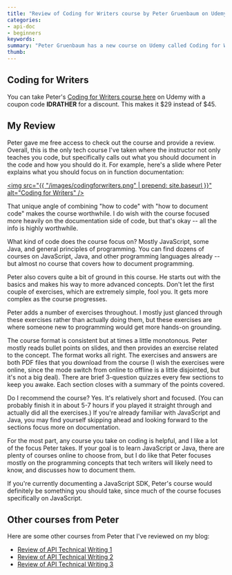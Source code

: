 ```yaml
---
title: "Review of Coding for Writers course by Peter Gruenbaum on Udemy"
categories:
- api-doc
- beginners
keywords: 
summary: "Peter Gruenbaum has a new course on Udemy called Coding for Writers. Overall, this course takes a unique angle in not only teaching you the basics of coding (in this case, mostly JavaScript and Java), but also teaching you how to document the code, such as focusing on parameters, responses, and data types. He even talks about style conventions in the documentation, including verb tenses, code formatting, and sentence structures."
thumb: 
---
```


## Coding for Writers 

You can take Peter's [Coding for Writers course here](https://www.udemy.com/coding-for-writers-1-basic-programming/?couponCode=IDRATHER) on Udemy with a coupon code **IDRATHER** for a discount. This makes it $29 instead of $45.

## My Review 

Peter gave me free access to check out the course and provide a review. Overall, this is the only tech course I've taken where the instructor not only teaches you code, but specifically calls out what you should document in the code and how you should do it. For example, here's a slide where Peter explains what you should focus on in function documentation:

<a href="https://www.udemy.com/coding-for-writers-1-basic-programming/?couponCode=IDRATHER"><img src="{{ "/images/codingforwriters.png" | prepend: site.baseurl }}" alt="Coding for Writers" /></a>

That unique angle of combining "how to code" with "how to document code" makes the course worthwhile. I do wish with the course focused more heavily on the documentation side of code, but that's okay -- all the info is highly worthwhile.
 
What kind of code does the course focus on? Mostly JavaScript, some Java, and general principles of programming. You can find dozens of courses on JavaScript, Java, and other programming languages already -- but almost no course that covers how to document programming.

Peter also covers quite a bit of ground in this course. He starts out with the basics and makes his way to more advanced concepts. Don't let the first couple of exercises, which are extremely simple, fool you. It gets more complex as the course progresses.
 
Peter adds a number of exercises throughout. I mostly just glanced through these exercises rather than actually doing them, but these exercises are where someone new to programming would get more hands-on grounding.

The course format is consistent but at times a little monotonous. Peter mostly reads bullet points on slides, and then provides an exercise related to the concept. The format works all right. The exercises and answers are both PDF files that you download from the course (I wish the exercises were online, since the mode switch from online to offline is a little disjointed, but it's not a big deal). There are brief 3-question quizzes every few sections to keep you awake. Each section closes with a summary of the points covered.

Do I recommend the course? Yes. It's relatively short and focused. (You can probably finish it in about 5-7 hours if you played it straight through and actually did all the exercises.) If you're already familiar with JavaScript and Java, you may find yourself skipping ahead and looking forward to the sections focus more on documentation. 

For the most part, any course you take on coding is helpful, and I like a lot of the focus Peter takes. If your goal is to learn JavaScript or Java, there are plenty of courses online to choose from, but I do like that Peter focuses mostly on the programming concepts that tech writers will likely need to know, and discusses how to document them.

If you're currently documenting a JavaScript SDK, Peter's course would definitely be something you should take, since much of the course focuses specifically on JavaScript.

## Other courses from Peter

Here are some other courses from Peter that I've reviewed on my blog:

* [Review of API Technical Writing 1](http://idratherbewriting.com/2015/05/22/api-technical-writing-course-on-udemy/)
* [Review of API Technical Writing 2](http://idratherbewriting.com/2015/07/24/udemy-course-on-api-technical-writing-part-two/)
* [Review of API Technical Writing 3](http://idratherbewriting.com/2016/02/08/third-api-course-from-peter-gruenbaum/)
